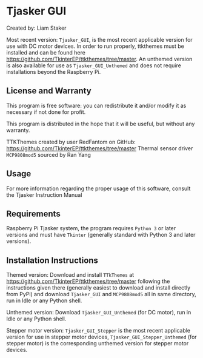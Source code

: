 # Tjasker GUI

Created by: Liam Staker

Most recent version: `Tjasker_GUI`, is the most recent applicable version for use with DC motor devices. In order to run properly, ttkthemes must be installed and can be found here <https://github.com/TkinterEP/ttkthemes/tree/master>. An unthemed version is also available for use as `Tjasker_GUI_Unthemed` and does not require installations beyond the Raspberry Pi.

## License and Warranty
This program is free software: you can redistribute it and/or modify
it as necessary if not done for profit.

This program is distributed in the hope that it will be useful,
but without any warranty.

TTKThemes created by user RedFantom on GitHub: <https://github.com/TkinterEP/ttkthemes/tree/master>
Thermal sensor driver `MCP9808mod5` sourced by Ran Yang
## Usage
For more information regarding the proper usage of this software, consult the Tjasker Instruction Manual

## Requirements
Raspberry Pi Tjasker system, the program requires `Python 3` or later versions and must have `Tkinter` (generally standard with Python 3 and later versions).

## Installation Instructions
Themed version: Download and install `TTkThemes` at <https://github.com/TkinterEP/ttkthemes/tree/master> following the instructions given there (generally easiest to download and install directly from PyPi) and download `Tjasker_GUI` and `MCP9808mod5` all in same directory, run in Idle or any Python shell.

Unthemed version: Download `Tjasker_GUI_Unthemed` (for DC motor), run in Idle or any Python shell.

Stepper motor version: `Tjasker_GUI_Stepper` is the most recent applicable version for use in stepper motor devices, `Tjasker_GUI_Stepper_Unthemed` (for stepper motor) is the corresponding unthemed version for stepper motor devices.


